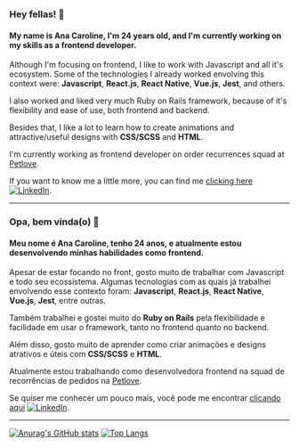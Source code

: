 ### Hey fellas! 👋 

#### My name is Ana Caroline, I'm 24 years old, and I'm currently working on my skills as a frontend developer.

Although I'm focusing on frontend, I like to work with Javascript and all it's ecosystem. Some of the technologies I already worked envolving this context were: **Javascript**, **React.js**, **React Native**, **Vue.js**, **Jest**, and others.

I also worked and liked very much Ruby on Rails framework, because of it's flexibility and ease of use, both frontend and backend.

Besides that, I like a lot to learn how to create animations and attractive/useful designs with **CSS/SCSS** and **HTML**.

I'm currently working as frontend developer on order recurrences squad at [Petlove](https://petlove.com.br/).

If you want to know me a little more, you can find me [clicking here](https://www.linkedin.com/in/carolineignacior/) [![LinkedIn][1.2]][1].

---

### Opa, bem vinda(o) 👋 

#### Meu nome é Ana Caroline, tenho 24 anos, e atualmente estou desenvolvendo minhas habilidades como frontend. 

Apesar de estar focando no front, gosto muito de trabalhar com Javascript e todo seu ecossistema. Algumas tecnologias com as quais já trabalhei envolvendo esse contexto foram: **Javascript**, **React.js**, **React Native**, **Vue.js**, **Jest**, entre outras.

Também trabalhei e gostei muito do **Ruby on Rails** pela flexibilidade e facilidade em usar o framework, tanto no frontend quanto no backend.

Além disso, gosto muito de aprender como criar animações e designs atrativos e úteis com **CSS/SCSS** e **HTML**.

Atualmente estou trabalhando como desenvolvedora frontend na squad de recorrências de pedidos na [Petlove](https://petlove.com.br/).

Se quiser me conhecer um pouco mais, você pode me encontrar [clicando aqui](https://www.linkedin.com/in/carolineignacior/) [![LinkedIn][1.2]][1].

<!-- ---

Fora do mundo da programação, eu gosto muito de desenhar e entender as melhores técnicas pra mim. Gosto de todo tipo de representações visuais e acho que isso é muito importante inclusive para o meu desenvolvimento como programadora, porque me ajuda a desbloquear processos e ideias criativas.

Pra relaxar, gosto de andar de bike e me desafiar por aí acampando, e/ou experimentando novas experiências em lugares calmos e sem muita gente (geralmente na natureza). 🌱 -->

---

[![Anurag's GitHub stats](https://github-readme-stats.vercel.app/api?username=carolineignr&count_private=true&show_icons=true&hide=stars&title_color=fff&icon_color=79ff97&text_color=9f9f9f&bg_color=151515)](https://github.com/anuraghazra/github-readme-stats)
[![Top Langs](https://github-readme-stats.vercel.app/api/top-langs/?username=carolineignr&layout=compact&langs_count=6&hide=java&title_color=fff&icon_color=79ff97&text_color=9f9f9f&bg_color=151515)](https://github.com/anuraghazra/github-readme-stats)

[1]: https://www.linkedin.com/in/carolineignacior/
[1.2]: https://raw.githubusercontent.com/MartinHeinz/MartinHeinz/master/linkedin-3-16.png (LinkedIn icon without padding)

<!-- Tips

You can find me on [![Twitter][1.2]][1], or on [![LinkedIn][2.2]][2].

 Icons 

[1.2]: http://i.imgur.com/wWzX9uB.png (twitter icon without padding)
[2.2]: https://raw.githubusercontent.com/MartinHeinz/MartinHeinz/master/linkedin-3-16.png (LinkedIn icon without padding)

Links to social media accounts

[1]: https://twitter.com/carolineignr
[2]: https://www.linkedin.com/in/carolineignacior/

Here are some ideas to get you started:

- 🔭 I’m currently working on ...
- 🌱 I’m currently learning ...
- 👯 I’m looking to collaborate on ...
- 🤔 I’m looking for help with ...
- 💬 Ask me about ...
- 📫 How to reach me: ...
- 😄 Pronouns: ...
- ⚡ Fun fact: ...
-->

